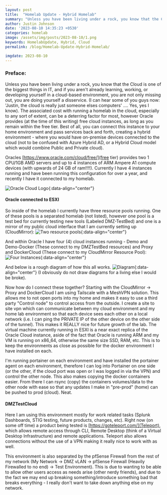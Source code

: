 ```yaml
---
layout: post
title:  "Homelab Update - Hybrid Homelab"
summary: "Unless you have been living under a rock, you know that the Cloud is one of the biggest things in IT, and if you aren't already learning, working, or developing yourself in a cloud-based environment, you are not only missing out, you are doing yourself a disservice."
author: Justin Johnson
date: '2023-08-10 14:35:23 +0530'
categories: homelab
image: /assets/img/posts/2023-08-10/1.png
keywords: HomelabUpdate, Hybrid, Cloud
permalink: /blog/Homelab-Update-Hybrid-Homelab/

imgdate: 2023-08-10
---
```



### Preface:
Unless you have been living under a rock, you know that the Cloud is one of the biggest things in IT, and if you aren't already learning, working, or developing yourself in a cloud-based environment, you are not only missing out, you are doing yourself a disservice. (I can hear some of you guys now: 'Justin, the cloud is really just someone elses computers' .... Yes, yes I know). The associated cost with running a homelab in the cloud, especially to any sort of extent, can be a deterring factor for most, however Oracle provides (at the time of this writing) free cloud instances, as long as you remain within the free tier. Best of all, you can connect this instance to your home environment and pass services back and forth, creating a hybrid environment - where you would have on-premise devices connected to the cloud (not to be confused with Azure Hybrid AD, or a Hybrid Cloud model which would combine Public and Private cloud). 

Oracles [https://www.oracle.com/cloud/free/](free tier) provides two 1 CPU/1GB AMD servers and up to 4 instances of ARM Ampere A1 compute devices (with upwards of 24 GB of ram!!!!). Currently I have 4 instances running and have been running this configuration for over a year, and recently I have it connected to my homelab.


![Oracle Cloud Logo](/assets/img/posts/{{page.imgdate}}/1.png){:data-align="center"}

#### Oracle connected to ESXI
So inside of the homelab I currently have three resource pools running. One of these pools is a separated homelab (not listed), however one pool is a test bed for currently testing new tools (Labeled DMZ-TestBed) and one is a mirror of my public cloud interface that I am currently setting up (CloudMirror):
![Two resource pools](/assets/img/posts/{{page.imgdate}}/2.png){:data-align="center"}

And within Oracle I have four (4) cloud instances running - Demo and Demo-Docker (These connect to my DMZTestBed resources) and Proxy and DockerCloud (These connect to my CloudMirror Resource Pool):
![Four Instances](/assets/img/posts/{{page.imgdate}}/3.png){:data-align="center"}

And below is a rough diagram of how this all works.
![Diagram](/assets/img/posts/{{page.imgdate}}/4.png){:data-align="center"}
(I obviously do not draw diagrams for a living else I would be broke).

Now how do I connect these together? Starting with the CloudMirror -> Proxy and DockerCloud I am using Tailscale with a MeshVPN solution. This allows me to not open ports into my home and makes it easy to use a third party "Control node" to control access from the outside. I create a site to site vpn which can communicate between my cloud environment and my home lab environment so that each device sees each other on a local network (i.e. I can ping the PRIVATE IP of the other device on the other side of the tunnel). This makes it REALLY nice for future growth of the lab. The virtual machine currently running in ESXI is a near exact replica of the Oracle Cloud instance, aside of the fact that Oracle is running ARM and my VM is running on x86_64, otherwise the same size SSD, RAM, etc. This is to keep the environments as close as possible for the docker environment I have installed on each.

I'm running portainer on each environment and have installed the portainer agent on each environment, therefore I can log into Portainer on one side (or the other, if the cloud port was open or I was logged in via the VPN) and control the other node. This also makes copying the docker containers easier. From there I can rsync (copy) the containers volumes/data to the other node with ease so that any updates I make in "pre-prod" (home) can be pushed to prod (cloud). Neat.

#### DMZTestCloud
Here I am using this environment mostly for work related tasks (Splunk Dashboards, STIG testing, future products, changes, etc). Right now (on some off time) a product being tested is [https://goteleport.com/](Teleport), which allows remote access through CLI, Remote Desktop (think of a Virtual Desktop Infrastructure) and remote applications. Teleport also allows connections without the use of a VPN making it really nice to work with as well. 

This environment is also separated by the pfSense Firewall from the rest of my network (My Network -> DMZ vLAN -> pfSense Firewall (Heavily Firewalled to no end) -> Test Environment). This is due to wanting to be able to allow other users access as needs arise (other nerdy friends), and due to the fact we may end up breaking something/introduce something bad that breaks everything - I really don't want to take down anything else on my network. 